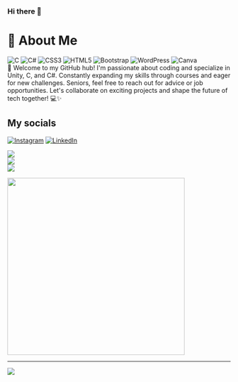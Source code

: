 ### Hi there 👋

# 💫 About Me
![C](https://img.shields.io/badge/c-%2300599C.svg?style=for-the-badge&logo=c&logoColor=white) ![C#](https://img.shields.io/badge/c%23-%23239120.svg?style=for-the-badge&logo=csharp&logoColor=white) ![CSS3](https://img.shields.io/badge/css3-%231572B6.svg?style=for-the-badge&logo=css3&logoColor=white) ![HTML5](https://img.shields.io/badge/html5-%23E34F26.svg?style=for-the-badge&logo=html5&logoColor=white) ![Bootstrap](https://img.shields.io/badge/bootstrap-%238511FA.svg?style=for-the-badge&logo=bootstrap&logoColor=white) ![WordPress](https://img.shields.io/badge/WordPress-%23117AC9.svg?style=for-the-badge&logo=WordPress&logoColor=white) ![Canva](https://img.shields.io/badge/Canva-%2300C4CC.svg?style=for-the-badge&logo=Canva&logoColor=white)
<br/>
👋 Welcome to my GitHub hub! I'm passionate about coding and specialize in Unity, C, and C#. Constantly expanding my skills through courses and eager for new challenges. Seniors, feel free to reach out for advice or job opportunities. Let's collaborate on exciting projects and shape the future of tech together! 💻✨


## My socials
[![Instagram](https://img.shields.io/badge/Instagram-%23E4405F.svg?logo=Instagram&logoColor=white)](https://instagram.com/edanxrkorkmaz) [![LinkedIn](https://img.shields.io/badge/LinkedIn-%230077B5.svg?logo=linkedin&logoColor=white)](https://linkedin.com/in/Froosch) 


![](https://github-readme-stats.vercel.app/api?username=Frrosch&theme=prussian&hide_border=false&include_all_commits=false&count_private=true)<br/>
![](https://github-readme-streak-stats.herokuapp.com/?user=Frrosch&theme=prussian&hide_border=false)<br/>
![](https://github-readme-stats.vercel.app/api/top-langs/?username=Frrosch&theme=prussian&hide_border=false&include_all_commits=false&count_private=true&layout=compact)

<img src='https://randommeme-five.vercel.app/' style="height: 400px;"/>



---
[![](https://visitcount.itsvg.in/api?id=Frrosch&icon=5&color=5)](https://visitcount.itsvg.in)

<!-- Proudly created with GPRM ( https://gprm.itsvg.in ) -->

<!--
**Frrosch/Frrosch** is a ✨ _special_ ✨ repository because its `README.md` (this file) appears on your GitHub profile.

Here are some ideas to get you started:

- 🔭 I’m currently working on ...
- 🌱 I’m currently learning ...
- 👯 I’m looking to collaborate on ...
- 🤔 I’m looking for help with ...
- 💬 Ask me about ...
- 📫 How to reach me: ...
- 😄 Pronouns: ...
- ⚡ Fun fact: ...
-->
